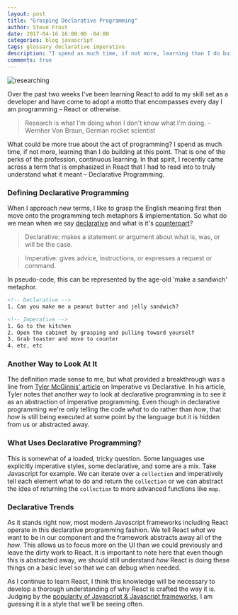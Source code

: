 ```yaml
---
layout: post
title: "Grasping Declarative Programming"
author: Steve Frost
date: 2017-04-16 16:00:00 -04:00
categories: blog javascript
tags: glossary declarative imperative
description: "I spend as much time, if not more, learning than I do building at this point. That is one of the perks of the profession, continuous learning. In that spirit, I recently came across a term that is emphasized in React that I had to read into to truly understand what it meant – Declarative Programming."
comments: true
---
```


![researching](/img/blogs/imperativevsdeclarative1.jpg)

Over the past two weeks I've been learning React to add to my skill set as a developer and have come to adopt a motto that encompasses every day I am programming – React or otherwise.

> Research is what I'm doing when I don't know what I'm doing. - Wernher Von Braun, German rocket scientist

What could be more true about the act of programming? I spend as much time, if not more, learning than I do building at this point. That is one of the perks of the profession, continuous learning. In that spirit, I recently came across a term that is emphasized in React that I had to read into to truly understand what it meant – Declarative Programming.

### Defining Declarative Programming

When I approach new terms, I like to grasp the English meaning first then move onto the programming tech metaphors & implementation. So what do we mean when we say [declarative](https://www.thoughtco.com/declarative-sentence-grammar-1690420) and what is it's [counterpart](https://www.thoughtco.com/imperative-sentence-grammar-1691152)?

> Declarative: makes a statement or argument about what is, was, or will be the case.

> Imperative: gives advice, instructions, or expresses a request or command.

In pseudo-code, this can be represented by the age-old 'make a sandwich' metaphor.

```html
<!-- Declarative -->
1. Can you make me a peanut butter and jelly sandwich?

<!-- Imperative -->
1. Go to the kitchen
2. Open the cabinet by grasping and pulling toward yourself
3. Grab toaster and move to counter
4. etc, etc
```

### Another Way to Look At It

The definition made sense to me, but what provided a breakthrough was a line from [Tyler McGinnis' article](https://tylermcginnis.com/imperative-vs-declarative-programming/) on Imperative vs Declarative. In his article, Tyler notes that another way to look at declarative programming is to see it as an abstraction of imperative programming. Even though in declarative programming we're only telling the code *what* to do rather than *how*, that *how* is still being executed at some point by the language but it is hidden from us or abstracted away.

### What Uses Declarative Programming?

This is somewhat of a loaded, tricky question. Some languages use explicitly imperative styles, some declarative, and some are a mix. Take Javascript for example. We can iterate over a `collection` and imperatively tell each element what to do and return the `collection` or we can abstract the idea of returning the `collection` to more advanced functions like `map`.

### Declarative Trends

As it stands right now, most modern Javascript frameworks including React operate in this declarative programming fashion. We tell React *what* we want to be in our component and the framework abstracts away all of the *how*. This allows us to focus more on the UI than we could previously and leave the dirty work to React. It is important to note here that even though this is abstracted away, we should still understand *how* React is doing these things on a basic level so that we can debug when needed.

As I continue to learn React, I think this knowledge will be necessary to develop a thorough understanding of why React is crafted the way it is. Judging by the [popularity of Javascript & Javascript frameworks](https://trends.google.com/trends/explore?q=react,angular), I am guessing it is a style that we'll be seeing often.  
